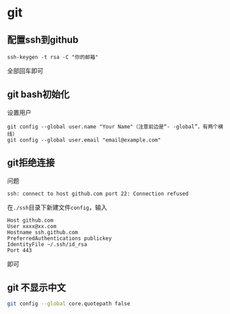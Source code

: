 # git 

## 配置ssh到github

```shell
ssh-keygen -t rsa -C "你的邮箱"
```

全部回车即可

## git bash初始化

设置用户

```shell
git config --global user.name "Your Name"（注意前边是“- -global”，有两个横线）
git config --global user.email "email@example.com"
```

## git拒绝连接

问题

```
ssh: connect to host github.com port 22: Connection refused
```

在`./ssh`目录下新建文件`config`，输入

```
Host github.com  
User xxxx@xx.com
Hostname ssh.github.com  
PreferredAuthentications publickey  
IdentityFile ~/.ssh/id_rsa  
Port 443
```

即可

## git 不显示中文

```bash
git config --global core.quotepath false
```

